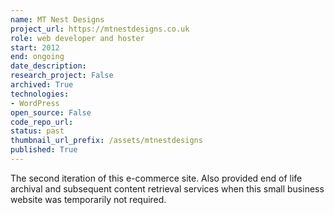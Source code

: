 ```yaml
---
name: MT Nest Designs
project_url: https://mtnestdesigns.co.uk
role: web developer and hoster
start: 2012
end: ongoing
date_description: 
research_project: False
archived: True
technologies: 
- WordPress
open_source: False
code_repo_url: 
status: past
thumbnail_url_prefix: /assets/mtnestdesigns
published: True
---
```

The second iteration of this e-commerce site.  Also provided end of life archival and subsequent content retrieval services when this small business website was temporarily not required.
